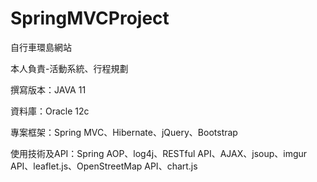 # SpringMVCProject

自行車環島網站

本人負責-活動系統、行程規劃

撰寫版本：JAVA 11

資料庫：Oracle 12c

專案框架：Spring MVC、Hibernate、jQuery、Bootstrap

使用技術及API：Spring AOP、log4j、RESTful API、AJAX、jsoup、imgur API、leaflet.js、OpenStreetMap API、chart.js
